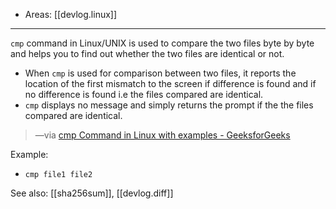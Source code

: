 
- Areas: [[devlog.linux]]

---

`cmp` command in Linux/UNIX is used to compare the two files byte by byte and helps you to find out whether the two files are identical or not.

- When `cmp` is used for comparison between two files, it reports the location of the first mismatch to the screen if difference is found and if no difference is found i.e the files compared are identical.
- `cmp` displays no message and simply returns the prompt if the the files compared are identical.

> —via [cmp Command in Linux with examples - GeeksforGeeks](https://www.geeksforgeeks.org/cmp-command-in-linux-with-examples/)

Example:

- `cmp file1 file2`

See also: [[sha256sum]], [[devlog.diff]]
